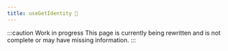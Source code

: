 ```yaml
---
title: useGetIdentity 🚧
---
```


:::caution Work in progress
This page is currently being rewritten and is not complete or may have missing information.
:::